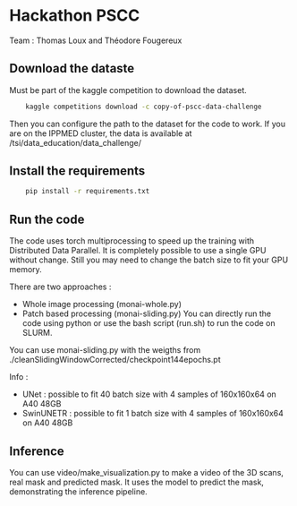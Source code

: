 # Hackathon PSCC
Team : Thomas Loux and Théodore Fougereux

## Download the dataste 

Must be part of the kaggle competition to download the dataset.

```bash
    kaggle competitions download -c copy-of-pscc-data-challenge
```

Then you can configure the path to the dataset for the code to work.
If you are on the IPPMED cluster, the data is available at /tsi/data_education/data_challenge/ 

## Install the requirements

```bash
    pip install -r requirements.txt
```

## Run the code 
The code uses torch multiprocessing to speed up the training with Distributed Data Parallel. It is completely possible to use a single GPU without change. Still you may need to change the batch size to fit your GPU memory.

There are two approaches :
- Whole image processing (monai-whole.py)
- Patch based processing (monai-sliding.py)
You can directly run the code using python or use the bash script (run.sh) to run the code on SLURM.

You can use monai-sliding.py with the weigths from ./cleanSlidingWindowCorrected/checkpoint144epochs.pt

Info :
- UNet : possible to fit 40 batch size with 4 samples of 160x160x64 on A40 48GB
- SwinUNETR : possible to fit 1 batch size with 4 samples of 160x160x64 on A40 48GB

## Inference

You can use video/make_visualization.py to make a video of the 3D scans, real mask and predicted mask. It uses the model to predict the mask, demonstrating the inference pipeline.


